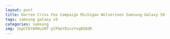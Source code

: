 ```yaml
---
layout: post
title: Darren Criss Fox Campaign Michigan Wolverines Samsung Galaxy S9 Case
tags: samsung galaxy s9
categories: samsung
img: 1epCFEY80Hu2NT-yCPGeY8zuzYvq0G8dR
---
```

